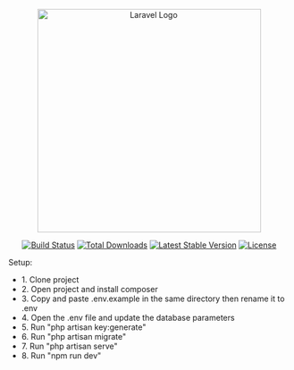 <p align="center"><a href="https://laravel.com" target="_blank"><img src="https://raw.githubusercontent.com/laravel/art/master/logo-lockup/5%20SVG/2%20CMYK/1%20Full%20Color/laravel-logolockup-cmyk-red.svg" width="400" alt="Laravel Logo"></a></p>

<p align="center">
<a href="https://github.com/laravel/framework/actions"><img src="https://github.com/laravel/framework/workflows/tests/badge.svg" alt="Build Status"></a>
<a href="https://packagist.org/packages/laravel/framework"><img src="https://img.shields.io/packagist/dt/laravel/framework" alt="Total Downloads"></a>
<a href="https://packagist.org/packages/laravel/framework"><img src="https://img.shields.io/packagist/v/laravel/framework" alt="Latest Stable Version"></a>
<a href="https://packagist.org/packages/laravel/framework"><img src="https://img.shields.io/packagist/l/laravel/framework" alt="License"></a>
</p>

Setup:

<ul>
<li>1. Clone project</li>
<li>2. Open project and install composer</li>
<li>3. Copy and paste .env.example in the same directory then rename it to .env</li>
<li>4. Open the .env file and update the database parameters</li>
<li>5. Run "php artisan key:generate"</li>
<li>6. Run "php artisan migrate"</li>
<li>7. Run "php artisan serve"</li>
<li>8. Run "npm run dev"</li>
</ul>
